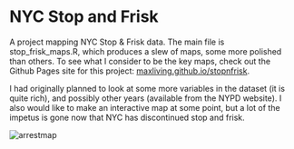 NYC Stop and Frisk
===================

A project mapping NYC Stop & Frisk data. The main file is stop_frisk_maps.R, which produces a slew of maps, some more polished than others. To see what I consider to be the key maps, check out the Github Pages site for this project: [maxliving.github.io/stopnfrisk](http://maxliving.github.io/stopnfrisk).

I had originally planned to look at some more variables in the dataset (it is quite rich), and possibly other years (available from the NYPD website). I also would like to make an interactive map at some point, but a lot of the impetus is gone now that NYC has discontinued stop and frisk.

![arrestmap](https://raw.github.com/maxliving/stopnfrisk/master/output/arrests.png)